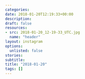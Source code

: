 ```yaml
---
categories:
date: 2018-01-20T12:19:33+00:00
description:
draft: false
resources:
- src: 2018-01-20_12-19-33_UTC.jpg
  name: "header"
layout: instagram
options:
  unlisted: false
stories:
subtitle:
title: "2018-01-20"
tags: []
---
```


 
